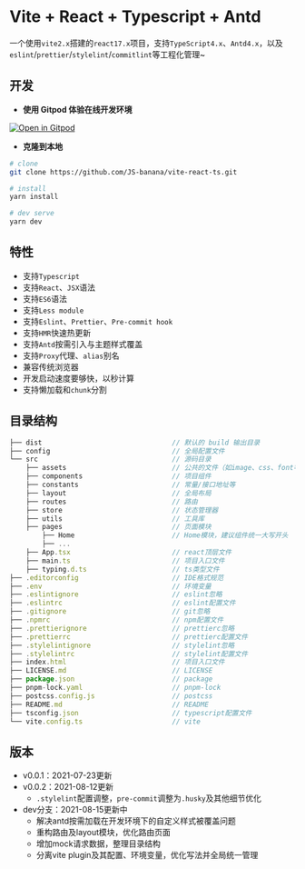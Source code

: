 # Vite + React + Typescript + Antd

一个使用`vite2.x`搭建的`react17.x`项目，支持`TypeScript4.x`、`Antd4.x`，以及`eslint`/`prettier`/`stylelint`/`commitlint`等工程化管理~

## 开发

- **使用 Gitpod 体验在线开发环境**

[![Open in Gitpod](https://gitpod.io/button/open-in-gitpod.svg)](https://gitpod.io/#https://github.com/JS-banana/vite-react-ts/)

- **克隆到本地**

```sh
# clone
git clone https://github.com/JS-banana/vite-react-ts.git

# install
yarn install

# dev serve
yarn dev
```

## 特性

- 支持`Typescript`
- 支持`React`、`JSX`语法
- 支持`ES6`语法
- 支持`Less module`
- 支持`Eslint`、`Prettier`、`Pre-commit hook`
- 支持`HMR`快速热更新
- 支持`Antd`按需引入与主题样式覆盖
- 支持`Proxy`代理、`alias`别名
- 兼容传统浏览器
- 开发启动速度要够快，以秒计算
- 支持懒加载和`chunk`分割

## 目录结构

```js
├── dist                                // 默认的 build 输出目录
├── config                              // 全局配置文件
└── src                                 // 源码目录
    ├── assets                          // 公共的文件（如image、css、font等）
    ├── components                      // 项目组件
    ├── constants                       // 常量/接口地址等
    ├── layout                          // 全局布局
    ├── routes                          // 路由
    ├── store                           // 状态管理器
    ├── utils                           // 工具库
    ├── pages                           // 页面模块
        ├── Home                        // Home模块，建议组件统一大写开头
        ├── ...
    ├── App.tsx                         // react顶层文件
    ├── main.ts                         // 项目入口文件
    ├── typing.d.ts                     // ts类型文件
├── .editorconfig                       // IDE格式规范
├── .env                                // 环境变量
├── .eslintignore                       // eslint忽略
├── .eslintrc                           // eslint配置文件
├── .gitignore                          // git忽略
├── .npmrc                              // npm配置文件
├── .prettierignore                     // prettierc忽略
├── .prettierrc                         // prettierc配置文件
├── .stylelintignore                    // stylelint忽略
├── .stylelintrc                        // stylelint配置文件
├── index.html                          // 项目入口文件
├── LICENSE.md                          // LICENSE
├── package.json                        // package
├── pnpm-lock.yaml                      // pnpm-lock
├── postcss.config.js                   // postcss
├── README.md                           // README
├── tsconfig.json                       // typescript配置文件
└── vite.config.ts                      // vite
```

## 版本

- v0.0.1：2021-07-23更新
- v0.0.2：2021-08-12更新
  - `.stylelint`配置调整，`pre-commit`调整为`.husky`及其他细节优化
- dev分支：2021-08-15更新中
  - 解决antd按需加载在开发环境下的自定义样式被覆盖问题
  - 重构路由及layout模块，优化路由页面
  - 增加mock请求数据，整理目录结构
  - 分离vite plugin及其配置、环境变量，优化写法并全局统一管理
